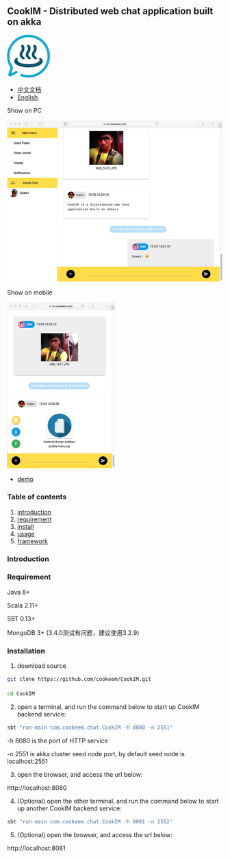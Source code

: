 ## CookIM - Distributed web chat application built on akka

![CookIM logo](docs/cookim.png)

- [中文文档](README_CN.md)
- [English](README.md)

Show on PC

![screen snapshot](docs/screen.png) 

Show on mobile

![screen snapshot](docs/screen2.png)

- [demo](https://im.cookeem.com)

### Table of contents
1. [introduction](#introduction)
1. [requirement](#requirement)
1. [install](#installation)
1. [usage](#usage)
1. [framework](#framework)

### Introduction


### Requirement
Java 8+

Scala 2.11+

SBT 0.13+

MongoDB 3+ (3.4.0测试有问题，建议使用3.2.9)

### Installation
1. download source
```sh
git clone https://github.com/cookeem/CookIM.git

cd CookIM
```

2. open a terminal, and run the command below to start up CookIM backend service:

```sh
sbt "run-main com.cookeem.chat.CookIM -h 8080 -n 2551"
```
-h 8080 is the port of HTTP service

-n 2551 is akka cluster seed node port, by default seed node is localhost:2551

3. open the browser, and access the url below:

http://localhost:8080

4.  (Optional) open the other terminal, and run the command below to start up another CookIM backend service:
```sh
sbt "run-main com.cookeem.chat.CookIM -h 8081 -n 2552"
```

5. (Optional) open the browser, and access the url below:

http://localhost:8081

